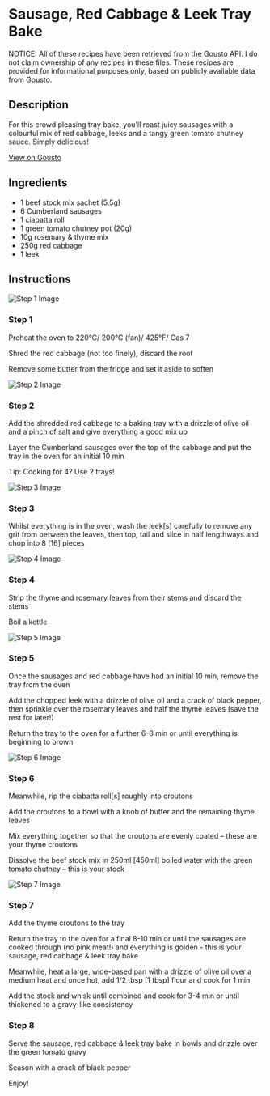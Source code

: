 # Sausage, Red Cabbage & Leek Tray Bake

NOTICE: All of these recipes have been retrieved from the Gousto API. I do not claim ownership of any recipes in these files. These recipes are provided for informational purposes only, based on publicly available data from Gousto.

## Description

For this crowd pleasing tray bake, you'll roast juicy sausages with a colourful mix of red cabbage, leeks and a tangy green tomato chutney sauce. Simply delicious!  

[View on Gousto](https://www.gousto.co.uk/recipes/cookbook/sausage-red-cabbage-leek-tray-bake)

## Ingredients

- 1 beef stock mix sachet (5.5g)
- 6 Cumberland sausages
- 1 ciabatta roll
- 1 green tomato chutney pot (20g)
- 10g rosemary & thyme mix
- 250g red cabbage
- 1 leek

## Instructions

![Step 1 Image](https://production-media.gousto.co.uk/cms/recipe-step-image/Step-1-1582891217192-x200.jpg)

### Step 1

Preheat the oven to 220°C/ 200°C (fan)/ 425°F/ Gas 7

Shred the red cabbage (not too finely), discard the root

Remove some butter from the fridge and set it aside to soften

![Step 2 Image](https://production-media.gousto.co.uk/cms/recipe-step-image/Step-2-1582891221795-x200.jpg)

### Step 2

Add the shredded red cabbage to a baking tray with a drizzle of olive oil and a pinch of salt and give everything a good mix up

Layer the Cumberland sausages over the top of the cabbage and put the tray in the oven for an initial 10 min

Tip: Cooking for 4? Use 2 trays!

![Step 3 Image](https://production-media.gousto.co.uk/cms/recipe-step-image/Step-3-1582891226294-x200.jpg)

### Step 3

Whilst everything is in the oven, wash the leek<span class="text-danger">[s]</span> carefully to remove any grit from between the leaves, then top, tail and slice in half lengthways and chop into 8 <span class="text-danger">[16]</span> pieces

![Step 4 Image](https://production-media.gousto.co.uk/cms/recipe-step-image/Step-4-1582891231675-x200.jpg)

### Step 4

Strip the thyme and rosemary leaves from their stems and discard the stems

Boil a kettle

![Step 5 Image](https://production-media.gousto.co.uk/cms/recipe-step-image/Step-5-1582891236520-x200.jpg)

### Step 5

Once the sausages and red cabbage have had an initial 10 min, remove the tray from the oven

Add the chopped leek with a drizzle of olive oil and a crack of black pepper, then sprinkle over the rosemary leaves and half the thyme leaves (save the rest for later!)

Return the tray to the oven for a further 6-8 min or until everything is beginning to brown

![Step 6 Image](https://production-media.gousto.co.uk/cms/recipe-step-image/Step-6-1582891240341-x200.jpg)

### Step 6

Meanwhile, rip the ciabatta roll<span class="text-danger">[s]</span> roughly into croutons

Add the croutons to a bowl with a knob of butter and the remaining thyme leaves

Mix everything together so that the croutons are evenly coated – these are your thyme croutons

Dissolve the beef stock mix in 250ml<span class="text-danger"> [450ml] </span>boiled water with the green tomato chutney – this is your stock

![Step 7 Image](https://production-media.gousto.co.uk/cms/recipe-step-image/Step-7-1582891244693-x200.jpg)

### Step 7

Add the thyme croutons to the tray

Return the tray to the oven for a final 8-10 min or until the sausages are cooked through (no pink meat!) and everything is golden - this is your sausage, red cabbage & leek tray bake

Meanwhile, heat a large, wide-based pan with a drizzle of olive oil over a medium heat and once hot, add 1/2 tbsp <span class="text-danger">[1 tbsp]</span> flour and cook for 1 min

Add the stock and whisk until combined and cook for 3-4 min or until thickened to a gravy-like consistency

### Step 8

Serve the sausage, red cabbage & leek tray bake in bowls and drizzle over the green tomato gravy

Season with a crack of black pepper

Enjoy!

